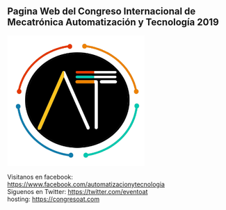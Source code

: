 
<h2> Pagina Web del Congreso Internacional de Mecatrónica Automatización y Tecnología 2019</h2>

<img src="./assets/at.png" alt="AT" height="300px" width="315px">

Visitanos en facebook: https://www.facebook.com/automatizacionytecnologia <br>
Siguenos en Twitter: https://twitter.com/eventoat <br>
hosting: https://congresoat.com
